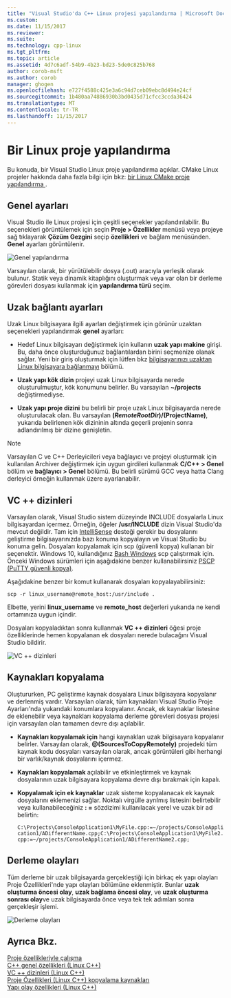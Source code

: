 ```yaml
---
title: "Visual Studio'da C++ Linux projesi yapılandırma | Microsoft Docs"
ms.custom: 
ms.date: 11/15/2017
ms.reviewer: 
ms.suite: 
ms.technology: cpp-linux
ms.tgt_pltfrm: 
ms.topic: article
ms.assetid: 4d7c6adf-54b9-4b23-bd23-5de0c825b768
author: corob-msft
ms.author: corob
manager: ghogen
ms.openlocfilehash: e727f4588c425e3a6c94d7ceb09ebc8d494e24cf
ms.sourcegitcommit: 1b480aa74886930b3bd0435d71cfcc3ccda36424
ms.translationtype: MT
ms.contentlocale: tr-TR
ms.lasthandoff: 11/15/2017
---
```

# <a name="configure-a-linux-project"></a>Bir Linux proje yapılandırma
Bu konuda, bir Visual Studio Linux proje yapılandırma açıklar. CMake Linux projeler hakkında daha fazla bilgi için bkz: [bir Linux CMake proje yapılandırma ](cmake-linux-project.md).

## <a name="general-settings"></a>Genel ayarları
Visual Studio ile Linux projesi için çeşitli seçenekler yapılandırılabilir.  Bu seçenekleri görüntülemek için seçin **Proje > Özellikler** menüsü veya projeye sağ tıklayarak **Çözüm Gezgini** seçip **özellikleri** ve bağlam menüsünden. **Genel** ayarları görüntülenir.

![Genel yapılandırma](media/settings_general.png)

Varsayılan olarak, bir yürütülebilir dosya (.out) aracıyla yerleşik olarak bulunur.  Statik veya dinamik kitaplığını oluşturmak veya var olan bir derleme görevleri dosyası kullanmak için **yapılandırma türü** seçim.

## <a name="remote-settings"></a>Uzak bağlantı ayarları
Uzak Linux bilgisayara ilgili ayarları değiştirmek için görünür uzaktan seçenekleri yapılandırmak **genel** ayarları:

* Hedef Linux bilgisayarı değiştirmek için kullanın **uzak yapı makine** girişi.  Bu, daha önce oluşturduğunuz bağlantılardan birini seçmenize olanak sağlar.  Yeni bir giriş oluşturmak için lütfen bkz [bilgisayarınızı uzaktan Linux bilgisayara bağlanmayı](connect-to-your-remote-linux-computer.md) bölümü.

* **Uzak yapı kök dizin** projeyi uzak Linux bilgisayarda nerede oluşturulmuştur, kök konumunu belirler.  Bu varsayılan **~/projects** değiştirmediyse.

* **Uzak yapı proje dizini** bu belirli bir proje uzak Linux bilgisayarda nerede oluşturulacak olan.  Bu varsayılan **$(RemoteRootDir)/$(ProjectName)**, yukarıda belirlenen kök dizininin altında geçerli projenin sonra adlandırılmış bir dizine genişletin.

> [!NOTE]
> Varsayılan C ve C++ Derleyicileri veya bağlayıcı ve projeyi oluşturmak için kullanılan Archiver değiştirmek için uygun girdileri kullanmak **C/C++ > Genel** bölüm ve **bağlayıcı > Genel** bölümü.  Bu belirli sürümü GCC veya hatta Clang derleyici örneğin kullanmak üzere ayarlanabilir.

## <a name="vc-directories"></a>VC ++ dizinleri
Varsayılan olarak, Visual Studio sistem düzeyinde INCLUDE dosyalarla Linux bilgisayardan içermez.  Örneğin, öğeler **/usr/INCLUDE** dizin Visual Studio'da mevcut değildir.  Tam için [IntelliSense](/visualstudio/ide/using-intellisense) desteği gerekir bu dosyalarını geliştirme bilgisayarınızda bazı konuma kopyalayın ve Visual Studio bu konuma gelin.  Dosyaları kopyalamak için scp (güvenli kopya) kullanan bir seçenektir.  Windows 10, kullandığınız [Bash Windows](https://msdn.microsoft.com/commandline/wsl/about) scp çalıştırmak için.  Önceki Windows sürümleri için aşağıdakine benzer kullanabilirsiniz [PSCP (PuTTY güvenli kopya)](http://www.chiark.greenend.org.uk/~sgtatham/putty/download.html).

Aşağıdakine benzer bir komut kullanarak dosyaları kopyalayabilirsiniz:

`scp -r linux_username@remote_host:/usr/include .`

Elbette, yerini **linux_username** ve **remote_host** değerleri yukarıda ne kendi ortamınıza uygun içindir.

Dosyaları kopyaladıktan sonra kullanmak **VC ++ dizinleri** öğesi proje özelliklerinde hemen kopyalanan ek dosyaları nerede bulacağını Visual Studio bildirir.

![VC ++ dizinleri](media/settings_directories.png)

## <a name="copy-sources"></a>Kaynakları kopyalama
Oluştururken, PC geliştirme kaynak dosyalara Linux bilgisayara kopyalanır ve derlenmiş vardır.  Varsayılan olarak, tüm kaynakları Visual Studio Proje Ayarları'nda yukarıdaki konumlara kopyalanır.  Ancak, ek kaynaklar listesine de eklenebilir veya kaynakları kopyalama derleme görevleri dosyası projesi için varsayılan olan tamamen devre dışı açılabilir.

* **Kaynakları kopyalamak için** hangi kaynakları uzak bilgisayara kopyalanır belirler.  Varsayılan olarak, **@(SourcesToCopyRemotely)** projedeki tüm kaynak kodu dosyaları varsayılan olarak, ancak görüntüleri gibi herhangi bir varlık/kaynak dosyalarını içermez.

* **Kaynakları kopyalamak** açılabilir ve etkinleştirmek ve kaynak dosyalarının uzak bilgisayara kopyalama devre dışı bırakmak için kapalı.

* **Kopyalamak için ek kaynaklar** uzak sisteme kopyalanacak ek kaynak dosyalarını eklemenizi sağlar.  Noktalı virgülle ayrılmış listesini belirtebilir veya kullanabileceğiniz **: =** sözdizimi kullanılacak yerel ve uzak bir ad belirtin:

  `C:\Projects\ConsoleApplication1\MyFile.cpp:=~/projects/ConsoleApplication1/ADifferentName.cpp;C:\Projects\ConsoleApplication1\MyFile2.cpp:=~/projects/ConsoleApplication1/ADifferentName2.cpp;`

## <a name="build-events"></a>Derleme olayları
Tüm derleme bir uzak bilgisayarda gerçekleştiği için birkaç ek yapı olayları Proje Özellikleri'nde yapı olayları bölümüne eklenmiştir.  Bunlar **uzak oluşturma öncesi olay**, **uzak bağlama öncesi olay**, ve **uzak oluşturma sonrası olay**ve uzak bilgisayarda önce veya tek tek adımları sonra gerçekleşir işlemi.

![Derleme olayları](media/settings_buildevents.png)

## <a name="see-also"></a>Ayrıca Bkz.
[Proje özellikleriyle çalışma](../ide/working-with-project-properties.md)  
[C++ genel özellikleri (Linux C++)](../linux/prop-pages/general-linux.md)  
[VC ++ dizinleri (Linux C++)](../linux/prop-pages/directories-linux.md)  
[Proje Özellikleri (Linux C++) kopyalama kaynakları](../linux/prop-pages/copy-sources-project.md)  
[Yapı olay özellikleri (Linux C++)](../linux/prop-pages/build-events-linux.md)